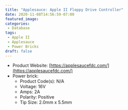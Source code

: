 ```yaml
---
title: "Applesauce: Apple II Floppy Drive Controller"
date: 2020-11-08T14:56:59-07:00
featured_image: 
categories:
 - Database
tags:
 - Apple II
 - Applesauce
 - Power Bricks
draft: false
---
```


* Product Website: [https://applesaucefdc.com/](https://applesaucefdc.com/)
* Power brick: 
    * Product Code(s): N/A
    * Voltage: 16V
    * Amps: 2A
    * Polarity: Positive
    * Tip Size: 2.0mm x 5.5mm
